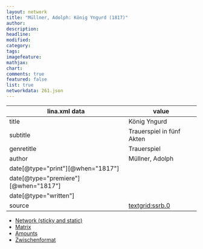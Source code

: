 ```yaml
---
layout: network
title: "Müllner, Adolph: König Yngurd (1817)"
author:
description:
headline:
modified:
category:
tags:
imagefeature: 
mathjax: 
chart: 
comments: true
featured: false
list: true
networkdata: 261.json
---
```

lina.xml data  | value
------------- | -------------
title|König Yngurd
subtitle|Trauerspiel in fünf Akten
genretitle|Trauerspiel
author|Müllner, Adolph
date[@type="print"][@when="1817"]|
date[@type="premiere"][@when="1817"]|
date[@type="written"]|
source|[textgrid:ssrb.0](https://textgridlab.org/1.0/tgcrud-public/rest/textgrid:ssrb.0/data)



* [Network (sticky and static)](/network261)
* [Matrix](/matrix261)
* [Amounts](/amount261)
* [Zwischenformat](/lina261 )
